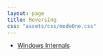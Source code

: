```yaml
---
layout: page
title: Reversing
css: "assets/css/modeOne.css"
---
```


- [Windows Internals](/notes/reversing/windows_internals)


